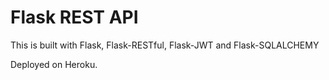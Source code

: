 # Flask REST API

This is built with Flask, Flask-RESTful, Flask-JWT and Flask-SQLALCHEMY

Deployed on Heroku. 
